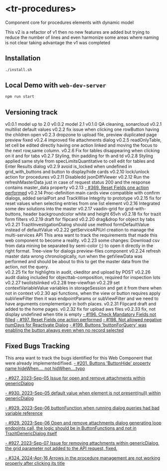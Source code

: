 # \<tr-procedures>
Component core for procedures elements with dynamic model

This v2 is a refactor of v1 then no new features are added but trying to reduce the number of lines and even harmonize some areas where naming is not clear taking advantage the v1 was completed

## Installation

```bash
./install.sh
```

## Local Demo with `web-dev-server`

```bash
npm run start
```

## Versioning track

v0.0.1 model up to 2.0
v0.0.2 model 2.1
v0.1.0 QA cleaning, sonarcloud
v0.2.1 multilist default values
v0.2.2 fix issue when clicking one rowButton having the children open
v0.2.3 dropzone to upload file, preview duplicated page preview fixed
v0.2.4 improved file attachments dialog
v0.2.5 readOnlyTable, let cell be edited directly having one action linked and moving the focus to the next row,same column.
v0.2.6 Fix for tables disappearing when clicking on it and for tabs
v0.2.7 Styling, thin padding for th and td
v0.2.8 Styling applied same style from specLimitsQuantitative to cell edit for tables and Enter Results dialog
v0.2.9 avoid is_locked when undefined in grid_with_buttons and button to display/hide cards
v0.2.10 lock/unlock action for procedures
v0.2.11 Disabledd jsonDiffViewer
v0.2.12 Run the refreshMasterData just in case of request status 200 and the response contains master_data property
v0.2.13 [- #369. Reset Fields one action performed](https://github.com/FranGomezVenegas/FrontE-Issues/issues/369)
v0.2.14 Proc-definition main cards view compatible with confirm dialogs, added serialPort and TrackWise Integrity to prototype
v0.2.15 fix for reset values when selecting entries from one list element
v0.2.16 Integrated some dev solutions into the master
v0.2.17 vaadin-grid for grid-with-buttons, header backgroundcolor white and height 65vh
v0.2.18 fix for trazit form filters
v0.2.19 draft for flipcard
v0.2.20 drag&drop for object by tabs
v0.2.21 TrazitInvestigationDialog should use method formDefaultValue instead of defaultValue
v0.2.22 getServiceAPIUrl creation to manage the multi-services API
This area want to track the requirements that made this web component to become a reality.
v0.2.23 some changes:
    Download csv from data mining be separated by semi-color (;) to open it directly in the right format.
    Tree-view for dialogs
    preview-files component
v0.2.24 refresh master data wrong chronologically, run when the getViewData was performed and should be about to this to get the master data from the action, not the query.    
v0.2.25 fix for highlights in audit, ckeditor and upload by POST
v0.2.26 audit dialog included for objecttab-composition, required for inspection lots
v0.2.27 twolistslinked
v0.2.28 tree-viewfran
v0.2.29 set contextVariableValue variables in storageSession and get it from there when not in context
v0.2.30 api functions, when the view or button requires apply subViewFilter then it was endpointParams or subViewFilter and we need to have arguments complementary in both places.
v0.2.31 Flipcard draft and added to the home pages.
v0.2.32 fix for upload aws files
v0.2.33 fix, not display undefined when title is empty
[- #196. Check Mandatory Fields not filled](https://github.com/FranGomezVenegas/FE-Issues/issues/196)
[- #197. Reset Fields one action performed](https://github.com/FranGomezVenegas/FE-Issues/issues/197)
[- #198. Not allowed negative numDays for Reactivate Dialog](https://github.com/FranGomezVenegas/FE-Issues/issues/198)
[- #199. Buttons 'buttonForQuery' was enabling the button always even when no record selected](https://github.com/FranGomezVenegas/FE-Issues/issues/199)

## Fixed Bugs Tracking

This area want to track the bugs identified for this Web Component that were already implemented/fixed.
[- #201. Buttons 'ButtonHide' property name hideWhen.... not hidWhen....typo](https://github.com/FranGomezVenegas/FE-Issues/issues/201)

[- #927. 2023-Sep-05 Issue for open and remove attachments within genericDialog](https://github.com/FranGomezVenegas/FETR/issues/927)

[- #930. 2023-Sep-05 default value when element is not present(null) within genericDialog](https://github.com/FranGomezVenegas/FETR/issues/930)

[- #929. 2023-Sep-06 buttonFunction when running dialog queries had bad variable reference](https://github.com/FranGomezVenegas/FETR/issues/929)

[- #929. 2023-Sep-06 Open and remove attachments dialog generating loop endpoints call, the logic should be in ButtonFunctions and not in TrazitGenericDialog itself](https://github.com/FranGomezVenegas/FETR/issues/929)

[- #927. 2023-Sep-07 Issue for removing attachments within genericDialog, the grid parameter not added to the API request, fixed.](https://github.com/FranGomezVenegas/FETR/issues/927)

[- #324. 2024-Apr-16 Arrows in the procedure management are not working properly after clicking its title](https://github.com/FranGomezVenegas/FrontE-Issues/issues/324)


